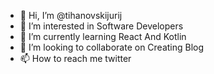 - 👋 Hi, I’m @tihanovskijurij
- 👀 I’m interested in  Software Developers
- 🌱 I’m currently learning  React And Kotlin
- 💞️ I’m looking to collaborate  on Creating Blog
- 📫 How to reach me twitter

<!---
tihanovskijurij/tihanovskijurij is a ✨ special ✨ repository because its `README.md` (this file) appears on your GitHub profile.
You can click the Preview link to take a look at your changes.
--->
